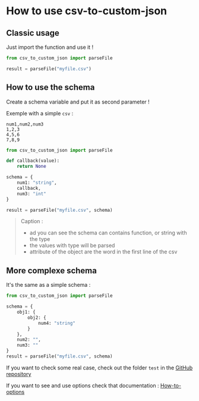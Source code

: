 # How to use csv-to-custom-json

## Classic usage 

Just import the function and use it !

```python
from csv_to_custom_json import parseFile

result = parseFile("myfile.csv")
```

## How to use the schema

Create a schema variable and put it as second parameter !

Exemple with a simple `csv` :

```csv
num1,num2,num3
1,2,3
4,5,6
7,8,9
```

```python
from csv_to_custom_json import parseFile

def callback(value):
    return None

schema = {
    num1: "string",
    callback,
    num3: "int"
}

result = parseFile("myfile.csv", schema)
```

> Caption :
>
> - ad you can see the schema can contains function, or string with the type
> - the values with type will be parsed
> - attribute of the object are the word in the first line of the csv

## More complexe schema

It's the same as a simple schema :

```python
from csv_to_custom_json import parseFile

schema = {
    obj1: {
        obj2: {
            num4: "string"
        }
    },
    num2: "",
    num3: ""
}
result = parseFile("myfile.csv", schema)
```

If you want to check some real case, check out the folder `test` in the [GitHub repository](https://github.com/Its-Just-Nans/csv-to-custom-json-python)

If you want to see and use options check that documentation : [How-to-options](https://github.com/Its-Just-Nans/csv-to-custom-json-python/wiki/How-to-options)
